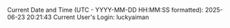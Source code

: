 Current Date and Time (UTC - YYYY-MM-DD HH:MM:SS formatted): 2025-06-23 20:21:43
Current User's Login: luckyaiman
